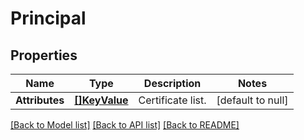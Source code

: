 # Principal

## Properties
Name | Type | Description | Notes
------------ | ------------- | ------------- | -------------
**Attributes** | [**[]KeyValue**](KeyValue.md) | Certificate list. | [default to null]

[[Back to Model list]](../README.md#documentation-for-models) [[Back to API list]](../README.md#documentation-for-api-endpoints) [[Back to README]](../README.md)


